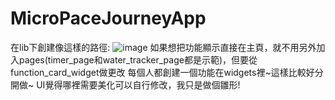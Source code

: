 # MicroPaceJourneyApp
在lib下創建像這樣的路徑:
![image](https://github.com/user-attachments/assets/4fbaf6db-ab04-4d76-9ce3-fbeab7044aeb)
如果想把功能顯示直接在主頁，就不用另外加入pages(timer_page和water_tracker_page都是示範)，但要從function_card_widget做更改
每個人都創建一個功能在widgets裡~這樣比較好分開做~
UI覺得哪裡需要美化可以自行修改，我只是做個雛形!

